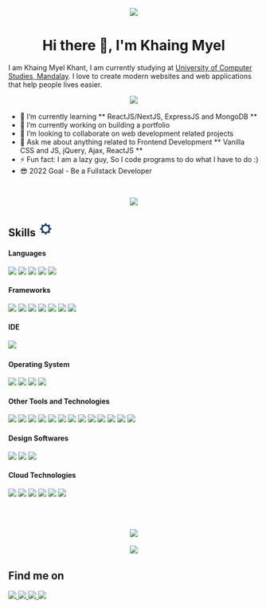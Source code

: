 <p align="center">
  <img src="https://c.tenor.com/itjFesV8_RUAAAAi/soulja-boy-pepe.gif" />
</p>

<h1 align="center">Hi there 👋, I'm Khaing Myel </h1>

I am Khaing Myel Khant, I am currently studying at [University of Computer Studies, Mandalay](https://ucsm.edu.mm/). I love to create modern websites and web applications that help people lives easier.

<p align="center"><img src="https://komarev.com/ghpvc/?username=kmkhant"/></p>

- 🌱 I’m currently learning ** ReactJS/NextJS, ExpressJS and MongoDB **
- 🔭 I’m currently working on building a portfolio
- 👯 I’m looking to collaborate on web development related projects
- 💬 Ask me about anything related to Frontend Development ** Vanilla CSS and JS, jQuery, Ajax, ReactJS **
- ⚡ Fun fact: I am a lazy guy, So I code programs to do what I have to do :)
- 😎 2022 Goal - Be a Fullstack Developer


<br/>
<p align="center">
  <img src="https://github-readme-stats.vercel.app/api?username=kmkhant&show_icons=true&count_private=true&theme=great-gatsby" />
</p>

## Skills <img src="https://github.com/kmkhant/kmkhant/raw/main/assets/gear.gif" width="30px" alt="gear-icon">&nbsp; 
<h4> Languages </h4>
<span> 
  <img src="https://img.shields.io/badge/HTML5-E34F26?style=for-the-badge&logo=html5&logoColor=white"/>
  <img src="https://img.shields.io/badge/CSS3-1572B6?style=for-the-badge&logo=css3&logoColor=white"/>
  <img src="https://img.shields.io/badge/JavaScript-F7DF1E?style=for-the-badge&logo=javascript&logoColor=black"/>
  <img src="https://img.shields.io/badge/Java-ED8B00?style=for-the-badge&logo=java&logoColor=white"/>
  <img src="https://img.shields.io/badge/C-00599C?style=for-the-badge&logo=c&logoColor=white"/>
</span>

<h4> Frameworks </h4>
<span>
  <img src="https://img.shields.io/badge/Express.js-000000?style=for-the-badge&logo=express&logoColor=white"/>
  <img src="https://img.shields.io/badge/npm-2C8EBB?style=for-the-badge&logo=npm&logoColor=white"/>
  <img src="https://img.shields.io/badge/React-CB3837?style=for-the-badge&logo=react&logoColor=white"/>
  <img src="https://img.shields.io/badge/redux-%23593d88.svg?style=for-the-badge&logo=redux&logoColor=white"/>
  <img src="https://img.shields.io/badge/Tailwind-20232A?style=for-the-badge&logo=tailwind-css&logoColor=61DAFB"/>
  <img src="https://img.shields.io/badge/Bootstrap-563D7C?style=for-the-badge&logo=bootstrap&logoColor=white"/>
  <img src="https://img.shields.io/badge/Next-black?style=for-the-badge&logo=next.js&logoColor=white"/>
</span>

<h4> IDE </h4>
<img src="https://img.shields.io/badge/Visual_Studio_Code-0078D4?style=for-the-badge&logo=visual%20studio%20code&logoColor=white"/>

<h4> Operating System </h4>
<span>
  <img src="https://img.shields.io/badge/Linux-FCC624?style=for-the-badge&logo=linux&logoColor=black"/>
  <img src="https://img.shields.io/badge/Ubuntu-E95420?style=for-the-badge&logo=ubuntu&logoColor=white"/>
  <img src="https://img.shields.io/badge/Windows-0078D6?style=for-the-badge&logo=windows&logoColor=white"/>
  <img src="https://img.shields.io/badge/Android-3DDC84?style=for-the-badge&logo=android&logoColor=white"/>
</span>

<h4> Other Tools and Technologies </h4>
<span>
  <img src="https://img.shields.io/badge/Git-F05032?style=for-the-badge&logo=git&logoColor=white"/>
  <img src="https://img.shields.io/badge/Postman-FF6C37?style=for-the-badge&logo=Postman&logoColor=white"/>
  <img src="https://img.shields.io/badge/Xampp-F37623?style=for-the-badge&logo=xampp&logoColor=white"/>
  <img src="https://img.shields.io/badge/Shell_Script-121011?style=for-the-badge&logo=gnu-bash&logoColor=white"/>
  <img src="https://img.shields.io/badge/Git-F05032?style=for-the-badge&logo=git&logoColor=white"/>
  <img src="https://img.shields.io/badge/Markdown-000000?style=for-the-badge&logo=markdown&logoColor=white"/>
  <img src="https://img.shields.io/badge/Sass-CC6699?style=for-the-badge&logo=sass&logoColor=white"/>
  <img src="https://img.shields.io/badge/json-5E5C5C?style=for-the-badge&logo=json&logoColor=white"/>
  <img src="https://img.shields.io/badge/jQuery-0769AD?style=for-the-badge&logo=jquery&logoColor=white"/>
  <img src="https://img.shields.io/badge/React_Router-CA4245?style=for-the-badge&logo=react-router&logoColor=white"/>
  <img src="https://img.shields.io/badge/styled--components-DB7093?style=for-the-badge&logo=styled-components&logoColor=white"/>
  <img src="https://img.shields.io/badge/Font_Awesome-339AF0?style=for-the-badge&logo=fontawesome&logoColor=white"/>
  <img src="https://img.shields.io/badge/firebase-ffca28?style=for-the-badge&logo=firebase&logoColor=black"/>
</span>

<h4> Design Softwares </h4>
<span>
  <img src="https://img.shields.io/badge/adobe%20photoshop-%2331A8FF.svg?style=for-the-badge&logo=adobe%20photoshop&logoColor=white" />
  <img src="https://img.shields.io/badge/adobe%20illustrator-%23FF9A00.svg?style=for-the-badge&logo=adobe%20illustrator&logoColor=white" />
  <img src="https://img.shields.io/badge/figma-%23F24E1E.svg?style=for-the-badge&logo=figma&logoColor=white" />
</span>

<h4> Cloud Technologies </h4>
<span>
  <img src="https://img.shields.io/badge/AWS-%23FF9900.svg?style=for-the-badge&logo=amazon-aws&logoColor=white" />
  <img src="https://img.shields.io/badge/firebase-%23039BE5.svg?style=for-the-badge&logo=firebase" />
  <img src="https://img.shields.io/badge/heroku-%23430098.svg?style=for-the-badge&logo=heroku&logoColor=white" />
  <img src="https://img.shields.io/badge/vercel-%23000000.svg?style=for-the-badge&logo=vercel&logoColor=white" />
  <img src="https://img.shields.io/badge/netlify-%23000000.svg?style=for-the-badge&logo=netlify&logoColor=#00C7B7" />
  <img src="https://img.shields.io/badge/DigitalOcean-%230167ff.svg?style=for-the-badge&logo=digitalOcean&logoColor=white" />
</span>

<br/><br/>
<p align="center">
  <a href="https://github.com/HridoyHazord/github-readme-streak-stats">
    <img src="https://github-readme-streak-stats.herokuapp.com/?user=kmkhant&theme=dark)](https://git.io/streak-stats"/>
  </a>
</p>

<p align="center">
  <img src="https://github-readme-stats.vercel.app/api/top-langs/?username=kmkhant&theme=great-gatsby&layout=compact" />
</p>

## Find me on
<span>
  <a href="https://www.facebook.com/khaingmyae.khant" target="_blank">
  <img src="https://img.shields.io/badge/Facebook-1877F2?style=for-the-badge&logo=facebook&logoColor=white" />
  </a>
  <a href="https://www.linkedin.com/in/khaing-myel-khant-457b69146/" target="_blank">
  <img src="https://img.shields.io/badge/LinkedIn-0077B5?style=for-the-badge&logo=linkedin&logoColor=white" />
  </a>
  <a href="https://www.hackerrank.com/kmkpro7" target="_blank">
  <img src="https://img.shields.io/badge/-Hackerrank-2EC866?style=for-the-badge&logo=HackerRank&logoColor=white" />
  </a>
  <a href="https://leetcode.com/kmkhant7777" target="_blank">
  <img src="https://img.shields.io/badge/-LeetCode-FFA116?style=for-the-badge&logo=LeetCode&logoColor=black" />
  </a>
</span>

<!--
**kmkhant/kmkhant** is a ✨ _special_ ✨ repository because its `README.md` (this file) appears on your GitHub profile.

Here are some ideas to get you started:

- 🔭 I’m currently working on ...
- 🌱 I’m currently learning ...
- 👯 I’m looking to collaborate on ...
- 🤔 I’m looking for help with ...
- 💬 Ask me about ...
- 📫 How to reach me: ...
- 😄 Pronouns: ...
- ⚡ Fun fact: ...
-->
